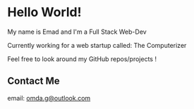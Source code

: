 # Hello World!

My name is Emad and I'm a Full Stack Web-Dev

Currently working for a web startup called: The Computerizer

Feel free to look around my GitHub repos/projects !


## Contact Me

email: <omda.g@outlook.com>
